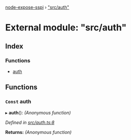 [node-expose-sspi](../README.md) › ["src/auth"](_src_auth_.md)

# External module: "src/auth"

## Index

### Functions

* [auth](_src_auth_.md#const-auth)

## Functions

### `Const` auth

▸ **auth**(): *(Anonymous function)*

*Defined in [src/auth.ts:8](https://github.com/jlguenego/node-expose-sspi/blob/4e9f9ae/src/auth.ts#L8)*

**Returns:** *(Anonymous function)*
